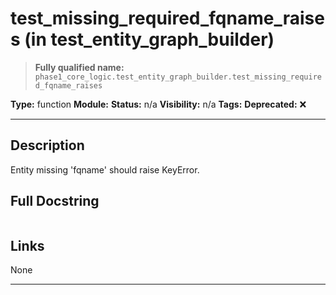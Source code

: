 # test_missing_required_fqname_raises (in test_entity_graph_builder)
> **Fully qualified name:** `phase1_core_logic.test_entity_graph_builder.test_missing_required_fqname_raises`

**Type:** function
**Module:** 
**Status:** n/a
**Visibility:** n/a
**Tags:** 
**Deprecated:** ❌

---

## Description
Entity missing 'fqname' should raise KeyError.

## Full Docstring
```

```

## Links
None

---
